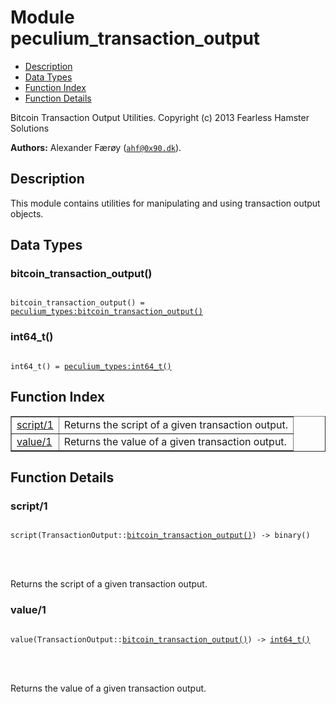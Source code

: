 

# Module peculium_transaction_output #
* [Description](#description)
* [Data Types](#types)
* [Function Index](#index)
* [Function Details](#functions)


Bitcoin Transaction Output Utilities.
Copyright (c)  2013 Fearless Hamster Solutions

__Authors:__ Alexander Færøy ([`ahf@0x90.dk`](mailto:ahf@0x90.dk)).
<a name="description"></a>

## Description ##
   This module contains utilities for manipulating and using transaction
output objects.
<a name="types"></a>

## Data Types ##




### <a name="type-bitcoin_transaction_output">bitcoin_transaction_output()</a> ###



<pre><code>
bitcoin_transaction_output() = <a href="peculium_types.md#type-bitcoin_transaction_output">peculium_types:bitcoin_transaction_output()</a>
</code></pre>





### <a name="type-int64_t">int64_t()</a> ###



<pre><code>
int64_t() = <a href="peculium_types.md#type-int64_t">peculium_types:int64_t()</a>
</code></pre>


<a name="index"></a>

## Function Index ##


<table width="100%" border="1" cellspacing="0" cellpadding="2" summary="function index"><tr><td valign="top"><a href="#script-1">script/1</a></td><td>Returns the script of a given transaction output.</td></tr><tr><td valign="top"><a href="#value-1">value/1</a></td><td>Returns the value of a given transaction output.</td></tr></table>


<a name="functions"></a>

## Function Details ##

<a name="script-1"></a>

### script/1 ###


<pre><code>
script(TransactionOutput::<a href="#type-bitcoin_transaction_output">bitcoin_transaction_output()</a>) -&gt; binary()
</code></pre>

<br></br>


Returns the script of a given transaction output.
<a name="value-1"></a>

### value/1 ###


<pre><code>
value(TransactionOutput::<a href="#type-bitcoin_transaction_output">bitcoin_transaction_output()</a>) -&gt; <a href="#type-int64_t">int64_t()</a>
</code></pre>

<br></br>


Returns the value of a given transaction output.
